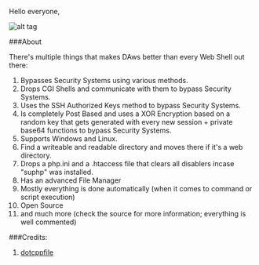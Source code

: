 Hello everyone,

![alt tag](http://i.imgur.com/wxAH9kO.jpg)

###About

There's multiple things that makes DAws better than every Web Shell out there:

1. Bypasses Security Systems using various methods.
1. Drops CGI Shells and communicate with them to bypass Security Systems.
1. Uses the SSH Authorized Keys method to bypass Security Systems.
1. Is completely Post Based and uses a XOR Encryption based on a random key that gets generated with every new session + private base64 functions to bypass Security Systems.
1. Supports Windows and Linux.
1. Find a writeable and readable directory and moves there if it's a web directory.
1. Drops a php.ini and a .htaccess file that clears all disablers incase "suphp" was installed.
1. Has an advanced File Manager
1. Mostly everything is done automatically (when it comes to command or script execution)
1. Open Source
1. and much more (check the source for more information; everything is well commented)

###Credits:
1. [dotcppfile](https://twitter.com/dotcppfile)

